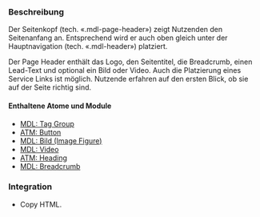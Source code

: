 ### Beschreibung
 
Der Seitenkopf (tech. «.mdl-page-header») zeigt Nutzenden den Seitenanfang an. Entsprechend wird er auch oben gleich unter der Hauptnavigation (tech. «.mdl-header») platziert. 
 
Der Page Header enthält das Logo, den Seitentitel, die Breadcrumb, einen Lead-Text und optional ein Bild oder Video. Auch die Platzierung eines Service Links ist möglich. Nutzende erfahren auf den ersten Blick, ob sie auf der Seite richtig sind.
 
#### Enthaltene Atome und Module
* <a href="../tag_group/tag_group.html">MDL: Tag Group</a>
* <a href="../../atoms/button/button.html">ATM: Button</a>
* <a href="../image_figure/image_figure.html">MDL: Bild (Image Figure)</a>
* <a href="../video/video.html">MDL: Video</a>
* <a href="../../atoms/headings/headings.html">ATM: Heading</a>
* <a href="../breadcrumb/breadcrumb.html">MDL: Breadcrumb</a>
 
### Integration
* Copy HTML.
